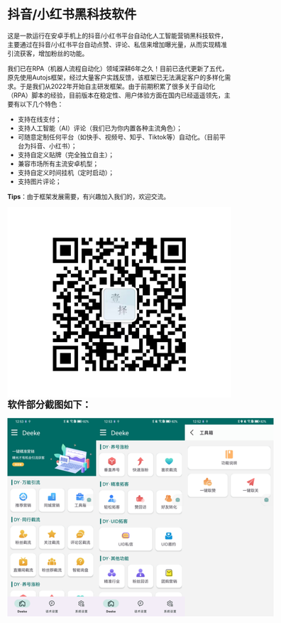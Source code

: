 # 抖音/小红书黑科技软件

这是一款运行在安卓手机上的抖音/小红书平台自动化人工智能营销黑科技软件，主要通过在抖音/小红书平台自动点赞、评论、私信来增加曝光量，从而实现精准引流获客，增加粉丝的功能。

我们已在RPA（机器人流程自动化）领域深耕6年之久！目前已迭代更新了五代，原先使用Autojs框架，经过大量客户实践反馈，该框架已无法满足客户的多样化需求。于是我们从2022年开始自主研发框架。由于前期积累了很多关于自动化（RPA）脚本的经验，目前版本在稳定性、用户体验方面在国内已经遥遥领先，主要有以下几个特色：

- 支持在线支付；
- 支持人工智能（AI）评论（我们已为你内置各种主流角色）；
- 可随意定制任何平台（如快手、视频号、知乎、Tiktok等）自动化。（目前平台为抖音、小红书）；
- 支持自定义贴牌（完全独立自主）；
- 兼容市场所有主流安卓机型；
- 支持自定义时间挂机（定时启动）；
- 支持图片评论；

**Tips**：由于框架发展需要，有兴趣加入我们的，欢迎交流。

<img src="https://github.com/Xixiaier/Deeke/blob/main/photo/%E5%BE%AE%E4%BF%A1.jpg" align="left" />

## 软件部分截图如下：
<div style="display: flex; justify-content: space-around;">
 <img src="https://github.com/Xixiaier/Deeke/blob/main/photo/2-1.jpg" width="200" />
 <img src="https://github.com/Xixiaier/Deeke/blob/main/photo/2-2.jpg" width="200"/>
 <img src="https://github.com/Xixiaier/Deeke/blob/main/photo/2-3.jpg" width="200"/>
</div>

